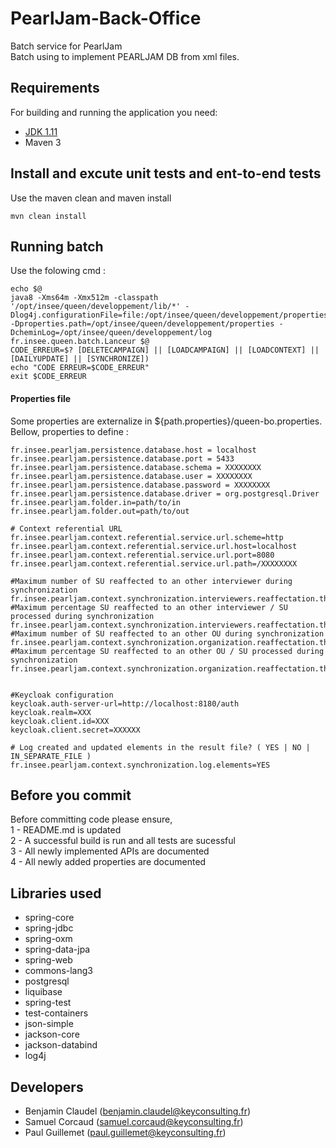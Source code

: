 # PearlJam-Back-Office
Batch service for PearlJam  
Batch using to implement PEARLJAM DB from xml files.

## Requirements
For building and running the application you need:
- [JDK 1.11](https://jdk.java.net/archive/)
- Maven 3

## Install and excute unit tests and ent-to-end tests
Use the maven clean and maven install  
``` shell
mvn clean install
```

## Running batch
Use the folowing cmd :
``` shell
echo $@
java8 -Xms64m -Xmx512m -classpath '/opt/insee/queen/developpement/lib/*' -Dlog4j.configurationFile=file:/opt/insee/queen/developpement/properties/log4j2.xml -Dproperties.path=/opt/insee/queen/developpement/properties -DcheminLog=/opt/insee/queen/developpement/log fr.insee.queen.batch.Lanceur $@
CODE_ERREUR=$? [DELETECAMPAIGN] || [LOADCAMPAIGN] || [LOADCONTEXT] || [DAILYUPDATE] || [SYNCHRONIZE])
echo "CODE ERREUR=$CODE_ERREUR"
exit $CODE_ERREUR
```

#### Properties file
Some properties are externalize in ${path.properties}/queen-bo.properties.  
Bellow, properties to define :
``` shell
fr.insee.pearljam.persistence.database.host = localhost
fr.insee.pearljam.persistence.database.port = 5433
fr.insee.pearljam.persistence.database.schema = XXXXXXXX
fr.insee.pearljam.persistence.database.user = XXXXXXXX
fr.insee.pearljam.persistence.database.password = XXXXXXXX
fr.insee.pearljam.persistence.database.driver = org.postgresql.Driver
fr.insee.pearljam.folder.in=path/to/in
fr.insee.pearljam.folder.out=path/to/out

# Context referential URL
fr.insee.pearljam.context.referential.service.url.scheme=http
fr.insee.pearljam.context.referential.service.url.host=localhost
fr.insee.pearljam.context.referential.service.url.port=8080
fr.insee.pearljam.context.referential.service.url.path=/XXXXXXXX

#Maximum number of SU reaffected to an other interviewer during synchronization
fr.insee.pearljam.context.synchronization.interviewers.reaffectation.threshold.absolute=2
#Maximum percentage SU reaffected to an other interviewer / SU processed during synchronization
fr.insee.pearljam.context.synchronization.interviewers.reaffectation.threshold.relative=50
#Maximum number of SU reaffected to an other OU during synchronization
fr.insee.pearljam.context.synchronization.organization.reaffectation.threshold.absolute=2
#Maximum percentage SU reaffected to an other OU / SU processed during synchronization
fr.insee.pearljam.context.synchronization.organization.reaffectation.threshold.relative=50


#Keycloak configuration
keycloak.auth-server-url=http://localhost:8180/auth
keycloak.realm=XXX
keycloak.client.id=XXX
keycloak.client.secret=XXXXXX

# Log created and updated elements in the result file? ( YES | NO | IN_SEPARATE_FILE )
fr.insee.pearljam.context.synchronization.log.elements=YES

```

## Before you commit
Before committing code please ensure,  
1 - README.md is updated  
2 - A successful build is run and all tests are sucessful  
3 - All newly implemented APIs are documented  
4 - All newly added properties are documented  

## Libraries used
- spring-core
- spring-jdbc
- spring-oxm
- spring-data-jpa
- spring-web
- commons-lang3
- postgresql
- liquibase
- spring-test
- test-containers
- json-simple
- jackson-core
- jackson-databind
- log4j

## Developers
- Benjamin Claudel (benjamin.claudel@keyconsulting.fr)
- Samuel Corcaud (samuel.corcaud@keyconsulting.fr)
- Paul Guillemet (paul.guillemet@keyconsulting.fr)